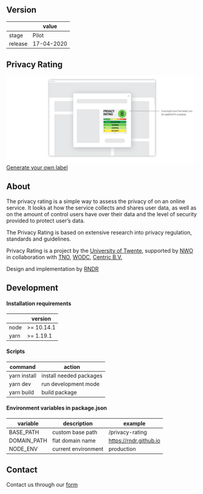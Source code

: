 ## Version 
|  | value |
| ------------- | ------------- |
| stage | Pilot  |
| release | 17-04-2020  |

## Privacy Rating
![preview](https://github.com/RNDRnl/privacy-rating/raw/master/resources/home/slideshow/1x/slide1.png "preview of privacy rating on page")
[Generate your own label](https://rndrnl.github.io/privacy-rating/#/form)

## About

The privacy rating is a simple way to assess the privacy of on an online service. It looks at how the service collects and shares user data, as well as on the amount of control users have over their data and the level of security provided to protect user’s data.

The Privacy Rating is based on extensive research into privacy regulation, standards and guidelines.

Privacy Rating is a project by the [University of Twente](https://www.utwente.nl/),
supported by [NWO](https://www.nwo.nl/) in collaboration with [TNO](https://www.tno.nl/nl/), [WODC](https://wodc.nl/), [Centric B.V.](https://www.centric.eu/)

Design and implementation by [RNDR](https://rndr.studio)

## Development

#### Installation requirements
|  | version |
| ------------- | ------------- |
node | >= 10.14.1 |  
yarn | >= 1.19.1 | 

#### Scripts

| command | action |
| ------------- | ------------- |
yarn install | install needed packages|  
yarn dev | run development mode | 
yarn build | build package | 

#### Environment variables in package.json

| variable | description | example
| ------------- | ------------- |  ------------- 
BASE_PATH | custom base path | /privacy-rating
DOMAIN_PATH | flat domain name | https://rndr.github.io
NODE_ENV | current environment | production

## Contact

Contact us through our [form](https://rndrnl.github.io/privacy-rating/#/contact)
